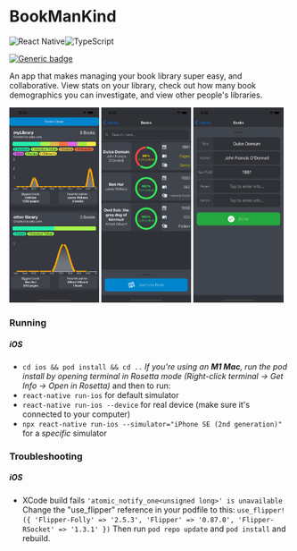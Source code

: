 # BookManKind

<img alt="React Native" src="https://img.shields.io/badge/react_native%20-%2320232a.svg?&style=for-the-badge&logo=react&logoColor=%2361DAFB"/><img alt="TypeScript" src="https://img.shields.io/badge/typescript%20-%23007ACC.svg?&style=for-the-badge&logo=typescript&logoColor=white"/>

[![Generic badge](https://img.shields.io/badge/Development%20Status-In%20Progress%20%28Not%20released%20yet%29-yellowgreen.svg)](https://shields.io/)

An app that makes managing your book library super easy, and collaborative. View stats on your library, check out how many book demographics you can investigate, and view other people's libraries.

<p float="left">
<img src="/assets/screenshots/library-screen.png" width="32%">
<img src="/assets/screenshots/books-screen.png" width="32%">
<img src="/assets/screenshots/edit-screen.png" width="32%">
</p>

### Running

##### iOS

- `cd ios && pod install && cd ..`
  _If you're using an **M1 Mac**, run the pod install by opening terminal in Rosetta mode (Right-click terminal -> Get Info -> Open in Rosetta)_
  and then to run:
- `react-native run-ios` for default simulator
- `react-native run-ios --device` for real device (make sure it's connected to your computer)
- `npx react-native run-ios --simulator="iPhone SE (2nd generation)"` for a _specific_ simulator

### Troubleshooting

##### iOS
- XCode build fails `'atomic_notify_one<unsigned long>' is unavailable`
Change the "use_flipper" reference in your podfile to this:
`use_flipper!({ 'Flipper-Folly' => '2.5.3', 'Flipper' => '0.87.0', 'Flipper-RSocket' => '1.3.1' })`
Then run `pod repo update` and `pod install` and rebuild.
